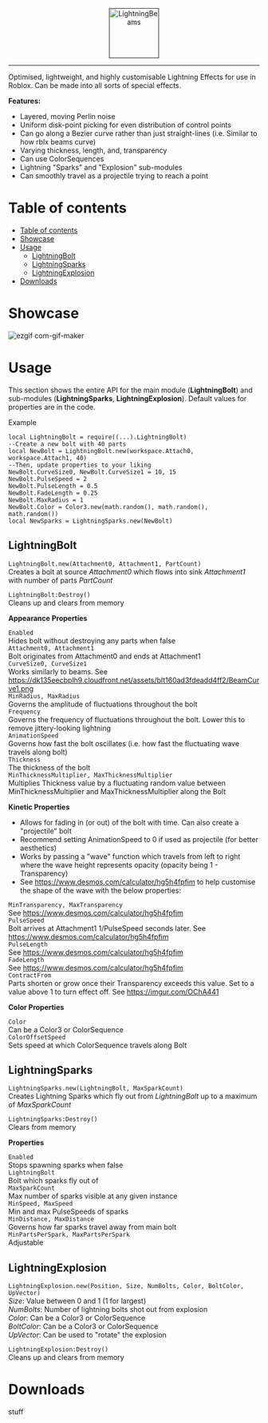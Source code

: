 
<div align="center">
    <a href="">
        <img src="https://user-images.githubusercontent.com/33347703/97248564-f9318600-17f9-11eb-83b7-238c6aa7a4e8.png" alt="LightningBeams" height="100" />
    </a>
</div>

<hr />

Optimised, lightweight, and highly customisable Lightning Effects for use in Roblox. Can be made into all sorts of special effects.

**Features:**

 - Layered, moving Perlin noise
 - Uniform disk-point picking for even distribution of control points
 - Can go along a Bezier curve rather than just straight-lines (i.e. Similar to how rblx beams curve)
 - Varying thickness, length, and, transparency
 - Can use ColorSequences
 - Lightning "Sparks" and "Explosion" sub-modules
 - Can smoothly travel as a projectile trying to reach a point

Table of contents
=============

<!--ts-->
   * [Table of contents](#table-of-contents)
   * [Showcase](#showcase)
   * [Usage](#usage)
      * [LightningBolt](#lightningbolt)
      * [LightningSparks](#lightningsparks)
      * [LightningExplosion](#lightningexplosion)
   * [Downloads](#downloads)
<!--te-->

Showcase
========

![ezgif com-gif-maker](https://user-images.githubusercontent.com/33347703/97609540-a3ccc300-1a0b-11eb-9b9a-a946163ed356.gif)

Usage
=====

This section shows the entire API for the main module (**LightningBolt**) and sub-modules (**LightningSparks**, **LightningExplosion**). Default values for properties are in the code.

Example
```
local LightningBolt = require((...).LightningBolt)
--Create a new bolt with 40 parts
local NewBolt = LightningBolt.new(workspace.Attach0, workspace.Attach1, 40)
--Then, update properties to your liking
NewBolt.CurveSize0, NewBolt.CurveSize1 = 10, 15
NewBolt.PulseSpeed = 2
NewBolt.PulseLength = 0.5
NewBolt.FadeLength = 0.25
NewBolt.MaxRadius = 1
NewBolt.Color = Color3.new(math.random(), math.random(), math.random())
local NewSparks = LightningSparks.new(NewBolt)
```

LightningBolt
-------------

``LightningBolt.new(Attachment0, Attachment1, PartCount)``\
Creates a bolt at source *Attachment0* which flows into sink *Attachment1* with number of parts *PartCount*

``LightningBolt:Destroy()``\
Cleans up and clears from memory

**Appearance Properties**

``Enabled``\
Hides bolt without destroying any parts when false\
``Attachment0, Attachment1``\
Bolt originates from Attachment0 and ends at Attachment1\
``CurveSize0, CurveSize1``\
Works similarly to beams. See https://dk135eecbplh9.cloudfront.net/assets/blt160ad3fdeadd4ff2/BeamCurve1.png \
``MinRadius, MaxRadius``\
Governs the amplitude of fluctuations throughout the bolt\
``Frequency``\
Governs the frequency of fluctuations throughout the bolt. Lower this to remove jittery-looking lightning\
``AnimationSpeed``\
Governs how fast the bolt oscillates (i.e. how fast the fluctuating wave travels along bolt)\
``Thickness``\
The thickness of the bolt\
``MinThicknessMultiplier, MaxThicknessMultiplier``\
Multiplies Thickness value by a fluctuating random value between MinThicknessMultiplier and MaxThicknessMultiplier along the Bolt

**Kinetic Properties**

 - Allows for fading in (or out) of the bolt with time. Can also create a "projectile" bolt
 - Recommend setting AnimationSpeed to 0 if used as projectile (for better aesthetics)
 - Works by passing a "wave" function which travels from left to right where the wave height represents opacity (opacity being 1 - Transparency)
 - See https://www.desmos.com/calculator/hg5h4fpfim to help customise the shape of the wave with the below properties:

``MinTransparency, MaxTransparency``\
See https://www.desmos.com/calculator/hg5h4fpfim \
``PulseSpeed``\
Bolt arrives at Attachment1 1/PulseSpeed seconds later. See https://www.desmos.com/calculator/hg5h4fpfim \
``PulseLength``\
See https://www.desmos.com/calculator/hg5h4fpfim \
``FadeLength``\
See https://www.desmos.com/calculator/hg5h4fpfim \
``ContractFrom``\
Parts shorten or grow once their Transparency exceeds this value. Set to a value above 1 to turn effect off. See https://imgur.com/OChA441

**Color Properties**

``Color``\
Can be a Color3 or ColorSequence\
``ColorOffsetSpeed``\
Sets speed at which ColorSequence travels along Bolt

LightningSparks
---------------

``LightningSparks.new(LightningBolt, MaxSparkCount)``\
Creates Lightning Sparks which fly out from *LightningBolt* up to a maximum of *MaxSparkCount*

``LightningSparks:Destroy()``\
Clears from memory

**Properties**

``Enabled``\
Stops spawning sparks when false\
``LightningBolt``\
Bolt which sparks fly out of\
``MaxSparkCount``\
Max number of sparks visible at any given instance\
``MinSpeed, MaxSpeed``\
Min and max PulseSpeeds of sparks\
``MinDistance, MaxDistance``\
Governs how far sparks travel away from main bolt\
``MinPartsPerSpark, MaxPartsPerSpark``\
Adjustable

LightningExplosion
------------------

``LightningExplosion.new(Position, Size, NumBolts, Color, BoltColor, UpVector)``\
*Size*: Value between 0 and 1 (1 for largest)\
*NumBolts*: Number of lightning bolts shot out from explosion\
*Color*: Can be a Color3 or ColorSequence\
*BoltColor*: Can be a Color3 or ColorSequence\
*UpVector*: Can be used to "rotate" the explosion

``LightningExplosion:Destroy()``\
Cleans up and clears from memory

Downloads
=========

stuff
